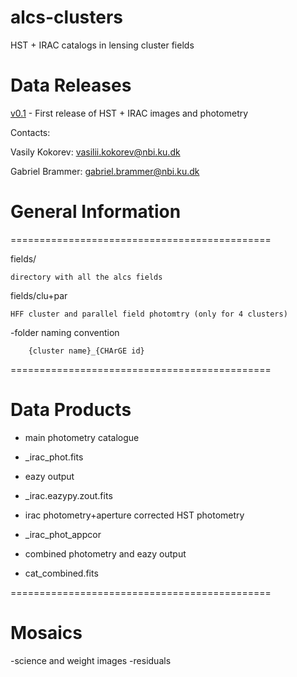 # alcs-clusters
HST + IRAC catalogs in lensing cluster fields

# Data Releases

[v0.1](v0.1/README.md) - First release of HST + IRAC images and photometry

Contacts:

Vasily Kokorev:  vasilii.kokorev@nbi.ku.dk

Gabriel Brammer: gabriel.brammer@nbi.ku.dk

# General Information

=============================================

fields/

	directory with all the alcs fields

fields/clu+par

	HFF cluster and parallel field photomtry (only for 4 clusters)

-folder naming convention

        {cluster name}_{CHArGE id}

=============================================

# Data Products

- main photometry catalogue
+ _irac_phot.fits

- eazy output 
+ _irac.eazypy.zout.fits

- irac photometry+aperture corrected HST photometry
+ _irac_phot_appcor

- combined photometry and eazy output
+ cat_combined.fits

=============================================

# Mosaics

-science and weight images
-residuals

